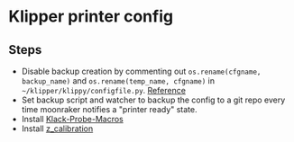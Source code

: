 # Klipper printer config

## Steps

- Disable backup creation by commenting out `os.rename(cfgname, backup_name)`
  and `os.rename(temp_name, cfgname)` in `~/klipper/klippy/configfile.py`.
  [Reference](https://old.reddit.com/r/klippers/comments/1134e40/why_do_i_have_so_many_cfg_files/luqve9o/)
- Set backup script and watcher to backup the config to a git repo every time
  moonraker notifies a "printer ready" state.
- Install [Klack-Probe-Macros](https://github.com/Harrypulvirenti/Klack-Probe-Macros)
- Install [z_calibration](https://github.com/protoloft/klipper_z_calibration)
